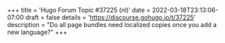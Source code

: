 +++
title = 'Hugo Forum Topic #37225 (nl)'
date = 2022-03-18T23:13:06-07:00
draft = false
details = 'https://discourse.gohugo.io/t/37225'
description = "Do all page bundles need localized copies once you add a new language?"
+++
